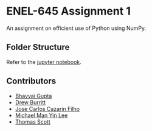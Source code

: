 # ENEL-645 Assignment 1

An assignment on efficient use of Python using NumPy.

## Folder Structure

Refer to the [jupyter notebook](notebook.ipynb).

## Contributors

- [Bhavyai Gupta](https://github.com/zbhavyai)
- [Drew Burritt](https://github.com/dburritt)
- [Jose Carlos Cazarin Filho](https://github.com/espiriki)
- [Michael Man Yin Lee](https://github.com/mlee2021)
- [Thomas Scott](https://github.com/tscott6)
